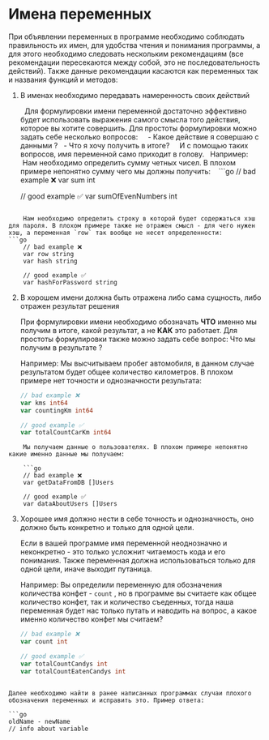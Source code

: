 # Имена переменных


При объявлении переменных в программе необходимо соблюдать правильность их имен, для удобства чтения и понимания программы, а для этого необходимо следовать нескольким рекомендациям (все рекомендации пересекаются между собой, это не последовательность действий). Также данные рекомендации касаются как переменных так и названия функций и методов:

  

1. В именах необходимо передавать намеренность своих действий

	  Для формулировки имени переменной достаточно эффективно будет использовать выражения самого смысла того действия, которое вы хотите совершить. Для простоты формулировки можно задать себе несколько вопросов:
	  
	  - Какое действие я совершаю с данными ?
	  - Что я хочу получить в итоге?
	  
	  И с помощью таких вопросов, имя переменной само приходит в голову. 
	  Например:
	 
	 Нам необходимо определить сумму четных чисел. В плохом примере непонятно сумму чего мы должны получить:
   ```go
	// bad example ❌
	var sum int
	
	// good example ✅
	var sumOfEvenNumbers int
```
	
	Нам необходимо определить строку в которой будет содержаться хэш для пароля. В плохом примере также не отражен смысл - для чего нужен хэш, а переменная `row` так вообще не несет определенности:
```go
	// bad example ❌
	var row string
	var hash string
	
	// good example ✅
	var hashForPassword string
```

2. В хорошем имени должна быть отражена либо сама сущность, либо отражен результат решения

	При формулировки имени необходимо обозначать **ЧТО** именно мы получим в итоге, какой результат, а не **КАК** это работает. Для простоты формулировки также можно задать себе вопрос:
		Что мы получим в результате ?
	
	Например:
	Мы высчитываем пробег автомобиля, в данном случае результатом будет общее количество километров. В плохом примере нет точности и однозначности результата:
	```go
	// bad example ❌
	var kms int64
	var countingKm int64

	// good example ✅
	var totalCountCarKm int64
```
	Мы получаем данные о пользователях. В плохом примере непонятно какие именно данные мы получаем:
    
	```go
	// bad example ❌
	var getDataFromDB []Users

	// good example ✅
	var dataAboutUsers []Users
```

3. Хорошее имя должно нести в себе точность и однозначность, оно должно быть конкретно и только для одной цели.
	
	Если в вашей программе имя переменной неоднозначно и неконкретно - это только усложнит читаемость кода и его понимания.
	Также переменная должна использоваться только для одной цели, иначе выходит путаница.
	
	Например:
	Вы определили переменную для обозначения количества конфет - `count` , но в программе вы считаете как общее количество конфет, так и количество съеденных, тогда наша переменная будет нас только путать и наводить на вопрос, а какое именно количество конфет мы считаем? 
	
	```go
	// bad example ❌
	var count int

	// good example ✅
	var totalCountCandys int
	var totalCountEatenCandys int
```

Далее необходимо найти в ранее написанных программах случаи плохого обозначения переменных и исправить это. Пример ответа:

```go
oldName - newName
// info about variable
```

